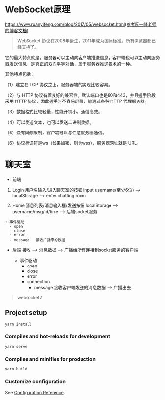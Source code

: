 # WebSocket原理
https://www.ruanyifeng.com/blog/2017/05/websocket.html(参考阮一峰老师的博客文档)
  > WebSocket 协议在2008年诞生，2011年成为国际标准。所有浏览器都已经支持了。

它的最大特点就是，服务器可以主动向客户端推送信息，客户端也可以主动向服务器发送信息，是真正的双向平等对话，属于服务器推送技术的一种。

其他特点包括：

（1）建立在 TCP 协议之上，服务器端的实现比较容易。

（2）与 HTTP 协议有着良好的兼容性。默认端口也是80和443，并且握手阶段采用 HTTP 协议，因此握手时不容易屏蔽，能通过各种 HTTP 代理服务器。

（3）数据格式比较轻量，性能开销小，通信高效。

（4）可以发送文本，也可以发送二进制数据。

（5）没有同源限制，客户端可以与任意服务器通信。

（6）协议标识符是ws（如果加密，则为wss），服务器网址就是 URL。
# 聊天室
  - 前端
  1. Login
     用户名输入/进入聊天室的按钮
     input username(至少6位) --> localStorage --> enter chatting room

  2. Home
     消息列表/消息输入框/发送按钮
     localStorage --> username/msg/id/time --> 后端socket服务

    + 事件驱动
      - open
      - close
      - error
      - message   接收广播来的数据

  - 后端
     接收 --> 消息数据 --> 广播给所有连接到socket服务的客户端

    + 事件驱动
      - open
      - close
      - error
      - connection
        + message   接收客户端发送的消息数据 --> 广播出去







> websocket2

## Project setup
```
yarn install
```

### Compiles and hot-reloads for development
```
yarn serve
```

### Compiles and minifies for production
```
yarn build
```

### Customize configuration
See [Configuration Reference](https://cli.vuejs.org/config/).
